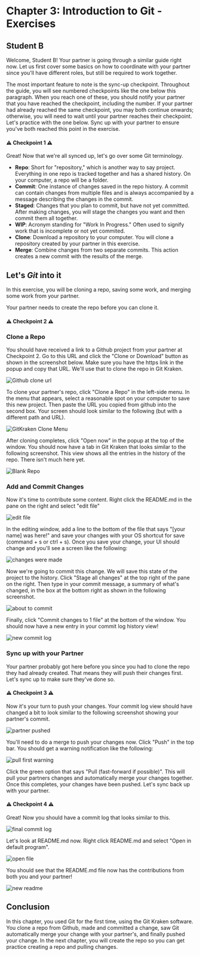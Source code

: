 # Chapter 3: Introduction to Git - Exercises

## Student B

Welcome, Student B! Your partner is going through a similar guide right now. Let us first cover some basics on how to coordinate with your partner since you'll have different roles, but still be required to work together.

The most important feature to note is the sync-up checkpoint. Throughout the guide, you will see numbered checkpoints like the one below this paragraph. When you reach one of these, you should notify your partner that you have reached the checkpoint, including the number. If your partner had already reached the same checkpoint, you may both continue onwards; otherwise, you will need to wait until your partner reaches their checkpoint. Let's practice with the one below. Sync up with your partner to ensure you've both reached this point in the exercise.

#### :warning: **Checkpoint 1** :warning:

Great! Now that we're all synced up, let's go over some Git terminology. 

* **Repo**: Short for "repository," which is another way to say project. Everything in one repo is tracked together and has a shared history. On your computer, a repo will be a folder.
* **Commit**: One instance of changes saved in the repo history. A commit can contain changes from multiple files and is always accompanied by a message describing the changes in the commit.
* **Staged**: Changes that you plan to commit, but have not yet committed. After making changes, you will stage the changes you want and then commit them all together.
* **WIP**: Acronym standing for "Work In Progress." Often used to signify work that is incomplete or not yet commited.
* **Clone**: Download a repository to your computer. You will clone a repository created by your partner in this exercise.
* **Merge**: Combine changes from two separate commits. This action creates a new commit with the results of the merge.


## Let's *Git* into it

In this exercise, you will be cloning a repo, saving some work, and merging some work from your partner.

Your partner needs to create the repo before you can clone it.

#### :warning: **Checkpoint 2** :warning:

### Clone a Repo

You should have received a link to a Github project from your partner at Checkpoint 2. Go to this URL and click the "Clone or Download" button as shown in the screenshot below. Make sure you have the https link in the popup and copy that URL. We'll use that to clone the repo in Git Kraken.

![Github clone url](github_clone.png)

To clone your partner's repo, click "Clone a Repo" in the left-side menu. In the menu that appears, select a reasonable spot on your computer to save this new project. Then paste the URL you copied from github into the second box. Your screen should look similar to the following (but with a different path and URL).

![GitKraken Clone Menu](gitkraken_clone.png)

After cloning completes, click "Open now" in the popup at the top of the window. You should now have a tab in Git Kraken that looks similar to the following screenshot. This view shows all the entries in the history of the repo. There isn't much here yet.

![Blank Repo](blank_repo_page.png)

### Add and Commit Changes

Now it's time to contribute some content. Right click the README.md in the pane on the right and select "edit file"

![edit file](edit_file.png)

In the editing window, add a line to the bottom of the file that says "[your name] was here!" and save your changes with your OS shortcut for save (command + s or ctrl + s). Once you save your change, your UI should change and you'll see a screen like the following:

![changes were made](made_changes_b.png)

Now we're going to commit this change. We will save this state of the project to the history. Click "Stage all changes" at the top right of the pane on the right. Then type in your commit message, a summary of what's changed, in the box at the bottom right as shown in the following screenshot.

![about to commit](staged_changes_b.png)

Finally, click "Commit changes to 1 file" at the bottom of the window. You should now have a new entry in your commit log history view!

![new commit log](commit_log_b.png)

### Sync up with your Partner

Your partner probably got here before you since you had to clone the repo they had already created. That means they will push their changes first. Let's sync up to make sure they've done so.

#### :warning: **Checkpoint 3** :warning:

Now it's your turn to push your changes. Your commit log view should have changed a bit to look similar to the following screenshot showing your partner's commit.

![partner pushed](partner_pushed.png)

You'll need to do a merge to push your changes now. Click "Push" in the top bar. You should get a warning notification like the following:

![pull first warning](pull_first_warning.png)

Click the green option that says "Pull (fast-forward if possible)". This will pull your partners changes and automatically merge your changes together. Once this completes, your changes have been pushed. Let's sync back up with your partner.

#### :warning: **Checkpoint 4** :warning:

Great! Now you should have a commit log that looks similar to this.

![final commit log](new_commit_log_b.png)

Let's look at README.md now. Right click README.md and select "Open in default program".

![open file](open_file.png)

You should see that the README.md file now has the contributions from both you and your partner!

![new readme](new_readme.png)

## Conclusion

In this chapter, you used Git for the first time, using the Git Kraken software. You clone a repo from Github, made and committed a change, saw Git automatically merge your change with your partner's, and finally pushed your change. In the next chapter, you will create the repo so you can get practice creating a repo and pulling changes.
